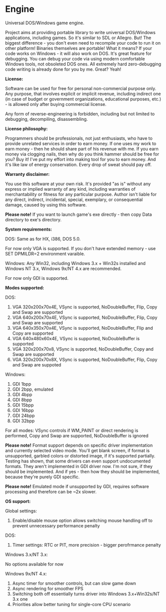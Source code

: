 # Engine
Universal DOS/Windows game engine.

Project aims at providing portable library to write universal DOS/Windows applications, including games. So it's similar to SDL or Allegro. But! The biggest difference - you don't even need to recompile your code to run it on other platform! Binaries themselves are portable! What it means? If your code works on Windows - it will also work on DOS. It's great feature for debugging. You can debug your code via using modern comfortable Windows tools, not obsoleted DOS ones. All extremely hard zero-debugging code writing is already done for you by me. Great? Yeah!

**License:**

Software can be used for free for personal non-commercial purpose only. Any purpose, that involves explicit or implicit revenue, including indirect one (in case of budget or government organizations, educational purposes, etc.) - is allowed only after buying commercial license.

Any form of reverse-engineering is forbidden, including but not limited to debugging, decompiling, disassembling.

**License philosophy:**

Programmers should be professionals, not just enthusiasts, who have to provide unrelated services in order to earn money. If one uses my work to earn money - then he should share part of his revenue with me. If you earn money via clogging nails, then why do you think hammer should be free for you? Buy it! I've put my effort into making tool for you to earn money. And it's like law of energy conservation. Every drop of sweat should pay off.

**Warranty disclaimer:** 

You use this software at your own risk. It's provided "as is" without any express or implied warranty of any kind, including warranties of merchantability or fitness for any particular purpose. Author isn't liable for any direct, indirect, incidental, special, exemplary, or consequential damage, caused by using this software.

**Please note!** If you want to launch game's exe directly - then copy Data directory to exe's directory.

**System requirements:**

DOS: Same as for HX, i386, DOS 5.0.

For now only VGA is supported. If you don't have extended memory - use SET DPMILDR=2 environment varaible.

Windows: Any Win32, including Windows 3.x + Win32s installed and Windows NT 3.x, Windows 9x/NT 4.x are recommended.

For now only GDI is supported.

**Modes supported:**

DOS:
1) VGA 320x200x70x4E, VSync is supported, NoDoubleBuffer, Flip, Copy and Swap are supported
2) VGA 640x200x70x4E, VSync is supported, NoDoubleBuffer, Flip, Copy and Swap are supported
3) VGA 640x350x70x4E, VSync is supported, NoDoubleBuffer, Flip and Copy are supported
4) VGA 640x480x60x4E, VSync is supported, NoDoubleBuffer is supported
5) VGA 320x200x70x8, VSync is supported, NoDoubleBuffer, Copy and Swap are supported
6) VGA 320x200x70x8X, VSync is supported, NoDoubleBuffer, Flip, Copy and Swap are suppoted

Windows:
1) GDI 1bpp
2) GDI 2bpp, emulated
3) GDI 4bpp
4) GDI 8bpp
5) GDI 15bpp
6) GDI 16bpp
7) GDI 24bpp
8) GDI 32bpp

For all modes: VSync controls if WM_PAINT or direct rendering is performed, Copy and Swap are supported, NoDoubleBuffer is ignored

**Please note!** Format support depends on specific driver implementation and currently selected video mode. You'll get blank screen, if format is unsupported, garbled colors or distorted image, if it's supported partially. Testing has shown, that some drivers can even support undocumented formats. They aren't implemented in GDI driver now. I'm not sure, if they should be implemented. And if yes - then how they should be implemented, because they're purely GDI specific.

**Please note!** Emulated mode if unsupported by GDI, requires software processing and therefore can be ~2x slower.

**OS support:**

Global settings:

1) Enable/disable mouse option allows switching mouse handling off to prevent unnecessary performance penalty

DOS:

1) Timer settings: RTC or PIT, more precision - bigger perofrmance penalty

Windows 3.x/NT 3.x:

No options available for now

Windows 9x/NT 4.x:

1) Async timer for smoother controls, but can slow game down
2) Async rendering for smoother FPS
3) Switching both off essentially turns driver into Windows 3.x+Win32s/NT 3.x one
4) Priorities allow better tuning for single-core CPU scenario
